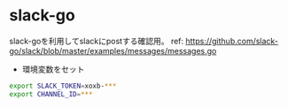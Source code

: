# slack-go

slack-goを利用してslackにpostする確認用。
ref: https://github.com/slack-go/slack/blob/master/examples/messages/messages.go

- 環境変数をセット

```bash
export SLACK_TOKEN=xoxb-***
export CHANNEL_ID=***
```